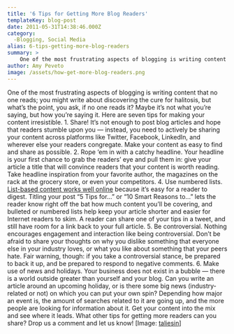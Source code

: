 ```yaml
---
title: '6 Tips for Getting More Blog Readers'
templateKey: blog-post
date: 2011-05-31T14:38:46.000Z
category: 
  -Blogging, Social Media
alias: 6-tips-getting-more-blog-readers
summary: > 
  	One of the most frustrating aspects of blogging is writing content that no one reads; you might write about discovering the cure for halitosis, but what’s the point, you ask, if no one reads it?
author: Amy Peveto
image: /assets/how-get-more-blog-readers.png
---
```


One of the most frustrating aspects of blogging is writing content that no one reads; you might write about discovering the cure for halitosis, but what’s the point, you ask, if no one reads it? Maybe it’s not what you’re saying, but how you’re saying it. Here are seven tips for making your content irresistible. 1. Share! It’s not enough to post blog articles and hope that readers stumble upon you — instead, you need to actively be sharing your content across platforms like Twitter, Facebook, LinkedIn, and wherever else your readers congregate. Make your content as easy to find and share as possible. 2. Rope ‘em in with a catchy headline. Your headline is your first chance to grab the readers’ eye and pull them in: give your article a title that will convince readers that your content is worth reading. Take headline inspiration from your favorite author, the magazines on the rack at the grocery store, or even your competitors. 4. Use numbered lists. [List-based content works well online](http://econsultancy.com/us/blog/7045-10-reasons-why-list-based-posts-work-well-online) because it’s easy for a reader to digest. Titling your post “5 Tips for...” or “10 Smart Reasons to...” lets the reader know right off the bat how much content you’ll be covering, and bulleted or numbered lists help keep your article shorter and easier for Internet readers to skim. A reader can share one of your tips in a tweet, and still have room for a link back to your full article. 5. Be controversial. Nothing encourages engagement and interaction like being controversial. Don’t be afraid to share your thoughts on why you dislike something that everyone else in your industry loves, or what you like about something that your peers hate. Fair warning, though: if you take a controversial stance, be prepared to back it up, and be prepared to respond to negative comments. 6. Make use of news and holidays. Your business does not exist in a bubble — there is a world outside greater than yourself and your blog. Can you write an article around an upcoming holiday, or is there some big news (industry-related or not) on which you can put your own spin? Depending how major an event is, the amount of searches related to it are going up, and the more people are looking for information about it. Get your content into the mix and see where it leads. What other tips for getting more readers can you share? Drop us a comment and let us know! \[Image: [taliesin](http://www.morguefile.com/archive/display/187570)\]